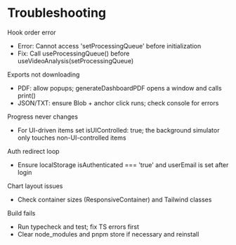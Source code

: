 # Troubleshooting

Hook order error
- Error: Cannot access 'setProcessingQueue' before initialization
- Fix: Call useProcessingQueue() before useVideoAnalysis(setProcessingQueue)

Exports not downloading
- PDF: allow popups; generateDashboardPDF opens a window and calls print()
- JSON/TXT: ensure Blob + anchor click runs; check console for errors

Progress never changes
- For UI-driven items set isUIControlled: true; the background simulator only touches non-UI-controlled items

Auth redirect loop
- Ensure localStorage isAuthenticated === 'true' and userEmail is set after login

Chart layout issues
- Check container sizes (ResponsiveContainer) and Tailwind classes

Build fails
- Run typecheck and test; fix TS errors first
- Clear node_modules and pnpm store if necessary and reinstall
